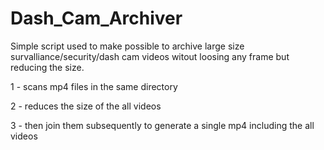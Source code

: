 # Dash_Cam_Archiver

Simple script used to make possible to archive large size survalliance/security/dash cam videos witout loosing any frame but reducing the size.

1 - scans mp4 files in the same directory

2 - reduces the size of the all videos

3 - then join them subsequently to generate a single mp4 including the all videos
